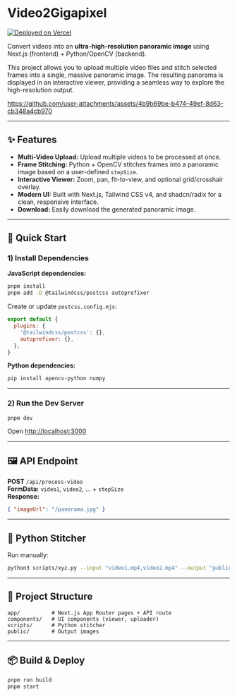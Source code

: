 # Video2Gigapixel

[![Deployed on Vercel](https://img.shields.io/badge/Deployed%20on-Vercel-black?style=for-the-badge&logo=vercel)](https://vercel.com/)

Convert videos into an **ultra-high-resolution panoramic image** using Next.js (frontend) + Python/OpenCV (backend).

This project allows you to upload multiple video files and stitch selected frames into a single, massive panoramic image. The resulting panorama is displayed in an interactive viewer, providing a seamless way to explore the high-resolution output.

https://github.com/user-attachments/assets/4b9b69be-b474-49ef-8d63-cb348a4cb970

---

## ✨ Features
- **Multi-Video Upload:** Upload multiple videos to be processed at once.
- **Frame Stitching:** Python + OpenCV stitches frames into a panoramic image based on a user-defined `stepSize`.
- **Interactive Viewer:** Zoom, pan, fit-to-view, and optional grid/crosshair overlay.
- **Modern UI:** Built with Next.js, Tailwind CSS v4, and shadcn/radix for a clean, responsive interface.
- **Download:** Easily download the generated panoramic image.

---

## 🚀 Quick Start

### 1) Install Dependencies

**JavaScript dependencies:**
```bash
pnpm install
pnpm add -D @tailwindcss/postcss autoprefixer
```

Create or update `postcss.config.mjs`:
```js
export default {
  plugins: {
    '@tailwindcss/postcss': {},
    autoprefixer: {},
  },
}
```

**Python dependencies:**
```bash
pip install opencv-python numpy
```

---

### 2) Run the Dev Server
```bash
pnpm dev
```
Open [http://localhost:3000](http://localhost:3000)

---

## 🖼️ API Endpoint

**POST** `/api/process-video`  
**FormData:** `video1`, `video2`, … + `stepSize`  
**Response:**
```json
{ "imageUrl": "/panorama.jpg" }
```

---

## 🐍 Python Stitcher

Run manually:
```bash
python3 scripts/xyz.py --input "video1.mp4,video2.mp4" --output "public/panorama.jpg" --step 100
```

---

## 📂 Project Structure
```
app/          # Next.js App Router pages + API route
components/   # UI components (viewer, uploader)
scripts/      # Python stitcher
public/       # Output images
```

---

## 📦 Build & Deploy
```bash
pnpm run build
pnpm start
```
